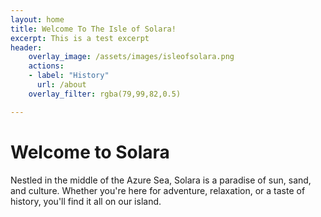 ```yaml
---
layout: home
title: Welcome To The Isle of Solara!
excerpt: This is a test excerpt
header:
    overlay_image: /assets/images/isleofsolara.png
    actions:
    - label: "History"
      url: /about
    overlay_filter: rgba(79,99,82,0.5)

---
```


# Welcome to Solara
Nestled in the middle of the Azure Sea, Solara is a paradise of sun, sand, and culture. Whether you're here for adventure, relaxation, or a taste of history, you'll find it all on our island.
